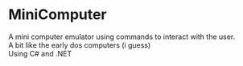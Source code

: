 # MiniComputer
A mini computer emulator using commands to interact with the user.  
A bit like the early dos computers (i guess)  
Using C# and .NET  
